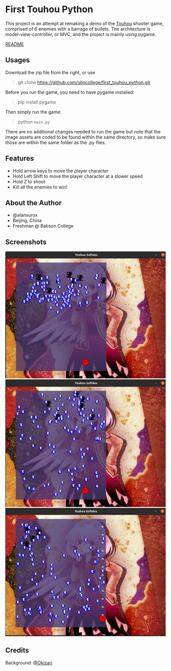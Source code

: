 # First Touhou Python

This project is an attempt at remaking a demo of the [Touhou](https://en.wikipedia.org/wiki/Touhou_Project) shooter game, comprised of 6 enemies with a barrage of bullets. The architecture is model-view-controller, or MVC, and the project is mainly using pygame.

[README]()

## Usages
Download the zip file from the right, or use

> git clone https://github.com/olincollege/first_touhou_python.git

Before you run the game, you need to have pygame installed:
> pip install pygame

Then simply run the game:

> python `main.py`

There are no additional changes needed to run the game but note that the image assets are coded to be found within the same directory, so make sure those are within the same folder as the .py files.

## Features

- Hold arrow keys to move the player character
- Hold Left Shift to move the player character at a slower speed
- Hold Z to shoot
- Kill all the enemies to win!

## About the Author

- @alanxurox
- Beijing, China
- Freshman @ Babson College

## Screenshots

![start game](start.png)
![middle game](middle.png)
![shoot](shoot.png)

## Credits
Background: [@Okizari](https://www.newgrounds.com/art/view/okizari/sagume)
